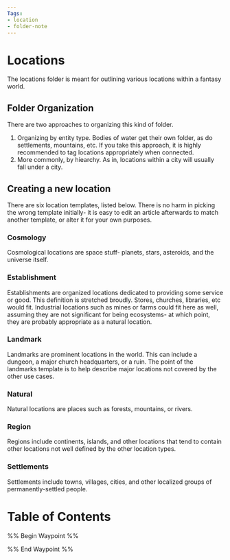 ```yaml
---
Tags:
- location
- folder-note
---
```

# Locations
The locations folder is meant for outlining various locations within a fantasy world. 
## Folder Organization
There are two approaches to organizing this kind of folder.
1. Organizing by entity type. Bodies of water get their own folder, as do settlements, mountains, etc. If you take this approach, it is highly recommended to tag locations appropriately when connected.
2. More commonly, by hiearchy. As in, locations within a city will usually fall under a city.
## Creating a new location
There are six location templates, listed below. There is no harm in picking the wrong template initially- it is easy to edit an article afterwards to match another template, or alter it for your own purposes.
### Cosmology
Cosmological locations are space stuff- planets, stars, asteroids, and the universe itself.
###  Establishment
Establishments are organized locations dedicated to providing some service or good. This definition is stretched broudly. Stores, churches, libraries, etc would fit. Industrial locations such as mines or farms could fit here as well, assuming they are not significant for being ecosystems- at which point, they are probably appropriate as a natural location.
### Landmark
Landmarks are prominent locations in the world. This can include a dungeon, a major church headquarters, or a ruin. The point of the landmarks template is to help describe major locations not covered by the other use cases.
### Natural
Natural locations are places such as forests, mountains, or rivers.
### Region
Regions include continents, islands, and other locations that tend to contain other locations not well defined by the other location types.
### Settlements
Settlements include towns, villages, cities, and other localized groups of permanently-settled people.

# Table of Contents
%% Begin Waypoint %%


%% End Waypoint %%
